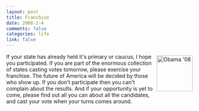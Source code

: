 ```yaml
--- 
layout: post
title: Franchise
date: 2008-2-4
comments: false
categories: life
link: false
---
```

<a href="http://www.barackobama.com/" title="Barack Obama for President"><img src="http://zanshin.net/images/obamastandardicon.jpg" alt="Obama '08" align="right" height="96" hspace="5" vspace="5" width="96" /></a>If your state has already held it's primary or caucus, I hope you participated.  If you are part of the enormous collection of states casting votes tomorrow, please exercise your franchise.  The future of America will be decided by those who show up.  If you don't participate then you can't complain about the results.  And if your opportunity is yet to come, please find out all you can about all the candidates, and cast your vote when your turns comes around.
